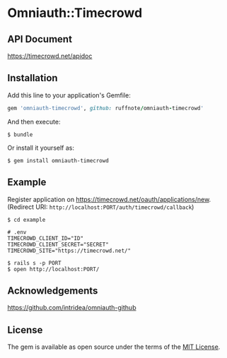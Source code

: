 # Omniauth::Timecrowd

## API Document

https://timecrowd.net/apidoc

## Installation

Add this line to your application's Gemfile:

```ruby
gem 'omniauth-timecrowd', github: ruffnote/omniauth-timecrowd'
```

And then execute:

    $ bundle

Or install it yourself as:

    $ gem install omniauth-timecrowd

## Example

Register application on https://timecrowd.net/oauth/applications/new.  
(Redirect URI: `http://localhost:PORT/auth/timecrowd/callback`)

```
$ cd example

# .env
TIMECROWD_CLIENT_ID="ID"
TIMECROWD_CLIENT_SECRET="SECRET"
TIMECROWD_SITE="https://timecrowd.net/"

$ rails s -p PORT
$ open http://localhost:PORT/
```

## Acknowledgements

https://github.com/intridea/omniauth-github

## License

The gem is available as open source under the terms of the [MIT License](http://opensource.org/licenses/MIT).

